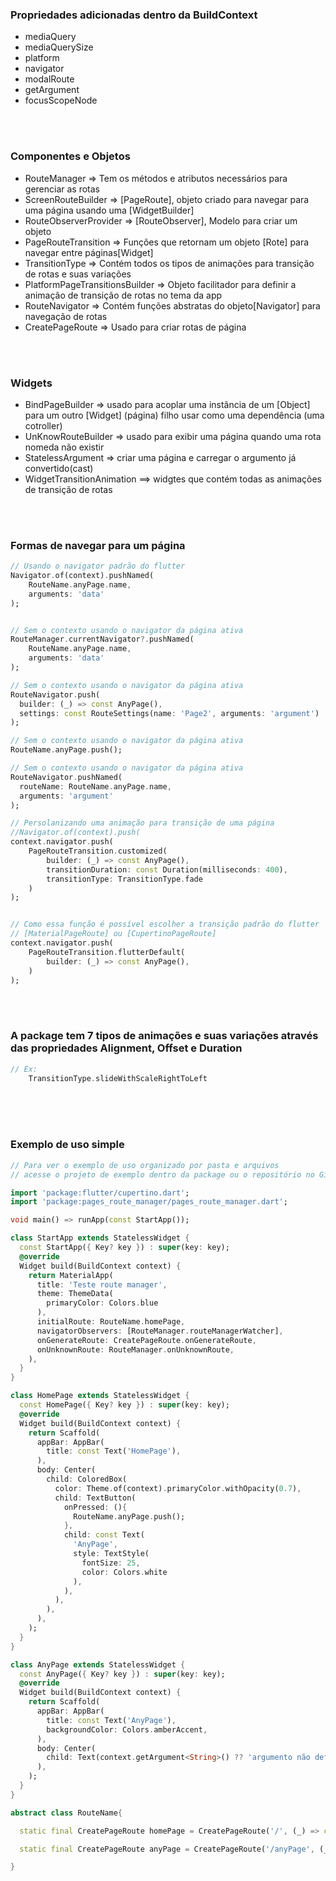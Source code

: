 ### Propriedades adicionadas dentro da BuildContext

- mediaQuery
- mediaQuerySize
- platform
- navigator
- modalRoute
- getArgument
- focusScopeNode

<br />
<br />


### Componentes e Objetos
- RouteManager => Tem os métodos e atributos necessários para gerenciar as rotas 
- ScreenRouteBuilder => [PageRoute], objeto criado para navegar para uma página usando uma [WidgetBuilder]
- RouteObserverProvider => [RouteObserver], Modelo para criar um objeto
- PageRouteTransition => Funções que retornam um objeto [Rote] para navegar entre páginas[Widget]
- TransitionType => Contém todos os tipos de animações para transição de rotas e suas variações
- PlatformPageTransitionsBuilder => Objeto facilitador para definir a animação de transição de rotas no tema da app
- RouteNavigator => Contém funções abstratas do objeto[Navigator] para navegação de rotas
- CreatePageRoute => Usado para criar rotas de página

<br />
<br />


### Widgets
- BindPageBuilder => usado para acoplar uma instância de um [Object] para um outro [Widget] (página) filho usar como uma dependência (uma cotroller)
- UnKnowRouteBuilder => usado para exibir uma página quando uma rota nomeda não existir
- StatelessArgument => criar uma página e carregar o argumento já convertido(cast)
- WidgetTransitionAnimation ==> widgtes que contém todas as animações de transição de rotas

<br />
<br />


### Formas de navegar para um página

```dart
// Usando o navigator padrão do flutter
Navigator.of(context).pushNamed(
    RouteName.anyPage.name, 
    arguments: 'data'
);


// Sem o contexto usando o navigator da página ativa
RouteManager.currentNavigator?.pushNamed(
    RouteName.anyPage.name, 
    arguments: 'data'
);

// Sem o contexto usando o navigator da página ativa
RouteNavigator.push(
  builder: (_) => const AnyPage(), 
  settings: const RouteSettings(name: 'Page2', arguments: 'argument')
);

// Sem o contexto usando o navigator da página ativa
RouteName.anyPage.push();

// Sem o contexto usando o navigator da página ativa
RouteNavigator.pushNamed(
  routeName: RouteName.anyPage.name,
  arguments: 'argument'
);

// Persolanizando uma animação para transição de uma página
//Navigator.of(context).push(
context.navigator.push(
    PageRouteTransition.customized(
        builder: (_) => const AnyPage(),
        transitionDuration: const Duration(milliseconds: 400),
        transitionType: TransitionType.fade
    )
);


// Como essa função é possível escolher a transição padrão do flutter
// [MaterialPageRoute] ou [CupertinoPageRoute]
context.navigator.push(
    PageRouteTransition.flutterDefault(
        builder: (_) => const AnyPage(),
    )
);
```

<br />
<br />

### A package tem 7 tipos de animações e suas variações através das propriedades Alignment, Offset e Duration

```dart
// Ex:
    TransitionType.slideWithScaleRightToLeft
```

<br />
<br />
<br />

### Exemplo de uso simple

```dart
// Para ver o exemplo de uso organizado por pasta e arquivos 
// acesse o projeto de exemplo dentro da package ou o repositório no GitHub

import 'package:flutter/cupertino.dart';
import 'package:pages_route_manager/pages_route_manager.dart';

void main() => runApp(const StartApp());

class StartApp extends StatelessWidget {
  const StartApp({ Key? key }) : super(key: key);
  @override
  Widget build(BuildContext context) {
    return MaterialApp(
      title: 'Teste route manager',
      theme: ThemeData(
        primaryColor: Colors.blue
      ),
      initialRoute: RouteName.homePage,
      navigatorObservers: [RouteManager.routeManagerWatcher],
      onGenerateRoute: CreatePageRoute.onGenerateRoute,
      onUnknownRoute: RouteManager.onUnknownRoute,
    ),
  }
}

class HomePage extends StatelessWidget {
  const HomePage({ Key? key }) : super(key: key);
  @override
  Widget build(BuildContext context) {
    return Scaffold(
      appBar: AppBar(
        title: const Text('HomePage'),
      ),
      body: Center(
        child: ColoredBox(
          color: Theme.of(context).primaryColor.withOpacity(0.7),
          child: TextButton(
            onPressed: (){
              RouteName.anyPage.push();
            }, 
            child: const Text(
              'AnyPage',
              style: TextStyle(
                fontSize: 25,
                color: Colors.white
              ),
            ), 
          ),
        ),
      ),
    );
  }
}

class AnyPage extends StatelessWidget {
  const AnyPage({ Key? key }) : super(key: key);
  @override
  Widget build(BuildContext context) {
    return Scaffold(
      appBar: AppBar(
        title: const Text('AnyPage'),
        backgroundColor: Colors.amberAccent,
      ),
      body: Center(
        child: Text(context.getArgument<String>() ?? 'argumento não definido'),
      ),
    );
  }
}

abstract class RouteName{

  static final CreatePageRoute homePage = CreatePageRoute('/', (_) => const HomePage());

  static final CreatePageRoute anyPage = CreatePageRoute('/anyPage', (_) => const AnyPage());

}
```